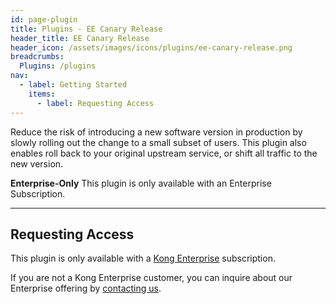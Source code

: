 ```yaml
---
id: page-plugin
title: Plugins - EE Canary Release
header_title: EE Canary Release
header_icon: /assets/images/icons/plugins/ee-canary-release.png
breadcrumbs:
  Plugins: /plugins
nav:
  - label: Getting Started
    items:
      - label: Requesting Access
---
```


Reduce the risk of introducing a new software version in production by slowly rolling out the change to a small subset of users. This plugin also enables roll back to your original upstream service, or shift all traffic to the new version.
<br />

<div class="alert alert-warning">
  <strong>Enterprise-Only</strong> This plugin is only available with an
  Enterprise Subscription.
</div>

----

## Requesting Access

This plugin is only available with a [Kong Enterprise](https://konghq.com/kong-enterprise-edition)
subscription.

If you are not a Kong Enterprise customer, you can inquire about our
Enterprise offering by [contacting us](https://konghq.com/request-demo).
